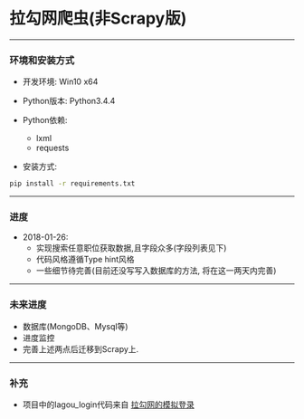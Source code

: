 # 拉勾网爬虫(非Scrapy版)

---

<h3 id="Env">环境和安装方式</h3>

* 开发环境: Win10 x64
* Python版本: Python3.4.4
* Python依赖:
    * lxml
    * requests

* 安装方式:

```Bash
pip install -r requirements.txt
```

---

<h3 id="TimeLine">进度</h3>

* 2018-01-26:
    * 实现搜索任意职位获取数据,且字段众多(字段列表见下)
    * 代码风格遵循Type hint风格
    * 一些细节待完善(目前还没写写入数据库的方法, 将在这一两天内完善)

---

<h3 id="Future">未来进度</h3>

* 数据库(MongoDB、Mysql等)
* 进度监控
* 完善上述两点后迁移到Scrapy上.

---

<h3 id="Plus">补充</h3>

* 项目中的lagou_login代码来自 [拉勾网的模拟登录](https://github.com/laichilueng/lagou_login)